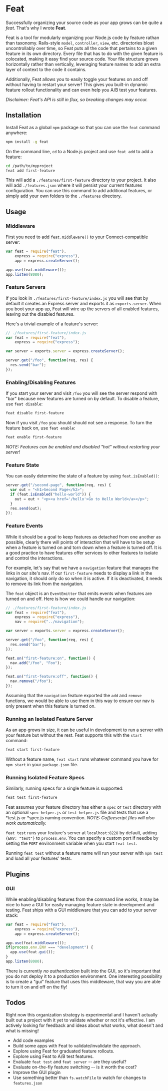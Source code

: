 # Feat

Successfully organizing your source code as your app grows can be quite a *feat*.
That's why I wrote **Feat**.

Feat is a tool for modularly organizing your Node.js code by feature rathan than taxonomy.
Rails-style `model`, `controller`, `view`, etc. directories bloat uncontrollably
over time, so Feat puts all the code that pertains to a given feature in its
own directory. Every file that has to do with the given feature is colocated,
making it easy find your source code. Your file structure grows horizontally
rather than vertically, leveraging feature names to add an extra layer of
context to the code it contains.

Additionally, Feat allows you to easily toggle your features on and off without
having to restart your server! This gives you built-in dynamic feature rollout
functionality and can even help you A/B test your features.

*Disclaimer: Feat's API is still in flux, so breaking changes may occur.*

## Installation

Install Feat as a global `npm` package so that you can use the `feat` command anywhere:

```bash
npm install -g feat
```

On the command line, `cd` to a Node.js project and use `feat add` to add a feature:

```bash
cd /path/to/myproject
feat add first-feature
```

This will add a `./features/first-feature` directory to your project. It also
will add `./features.json` where it will persist your current features configuration.
You can use this command to add additional features, or simply add your own
folders to the `./features` directory.

## Usage

### Middleware

First you need to add `feat.middleware()` to your Connect-compatible server:

```javascript
var feat = require("feat"),
    express = require("express"),
    app = express.createServer();

app.use(feat.middleware());
app.listen(8080);
```

### Feature Servers

If you look in `./features/first-feature/index.js` you will see that by
default it creates an Express server and exports it as `exports.server`.
When you boot your app up, Feat will wire up the servers of all enabled
features, leaving out the disabled features.

Here's a trivial example of a feature's server:

```javascript
// ./features/first-feature/index.js
var feat = require("feat"),
    express = require("express");

var server = exports.server = express.createServer();

server.get("/foo", function(req, res) {
  res.send("bar");
});
```

### Enabling/Disabling Features

If you start your server and visit `/foo` you will see the server respond
with "bar" because new features are turned on by default. To disable a feature,
use `feat disable`:

```bash
feat disable first-feature
```

Now if you visit `/foo` you should should not see a response. To turn the
feature back on, use `feat enable`:

```bash
feat enable first-feature
```

*NOTE: Features can be enabled and disabled "hot" without restarting your server!*

### Feature State

You can easily determine the state of a feature by using `feat.isEnabled()`:

```javascript
server.get("/second-page", function(req, res) {
  var out = "<h1>Second Page</h2>";
  if (feat.isEnabled("hello-world")) {
    out = out + "<p><a href='/hello'>Go to Hello World</a></p>";
  }
  res.send(out);
});
```

### Feature Events

While it should be a goal to keep features as detached from one another as
possible, clearly there will points of interaction that will have to be
setup when a feature is turned on and torn down when a feature is turned off.
It is a good practice to have features offer services to other features to
isolate and control the interactions.

For example, let's say that we have a
`navigation` feature that manages the links in our site's nav. If our
`first-feature` needs to display a link in the navigation, it should only do
so when it is active. If it is deactivated, it needs to remove its link
from the navigation.

The `feat` object is an `EventEmitter` that emits events when features are
turned on and off. Here is how we could handle our navigation:

```javascript
// ./features/first-feature/index.js
var feat = require("feat"),
    express = require("express"),
    nav = require("../navigation");

var server = exports.server = express.createServer();

server.get("/foo", function(req, res) {
  res.send("bar");
});

feat.on("first-feature:on", function() {
  nav.add("/foo", "Foo");
});

feat.on("first-feature:off", function() {
  nav.remove("/foo");
});
```

Assuming that the `navigation` feature exported the `add` and `remove`
functions, we would be able to use them in this way to ensure our nav
is only present when this feature is turned on.

### Running an Isolated Feature Server

As an app grows in size, it can be useful in development to run a server
with your feature but without the rest. Feat supports this with the `start`
command:

```bash
feat start first-feature
```

Without a feature name, `feat start` runs whatever command you have for
`npm start` in your `package.json` file.

### Running Isolated Feature Specs

Similarly, running specs for a single feature is supported:

```bash
feat test first-feature
```

Feat assumes your feature directory has either a `spec` or `test` directory
with an optional `spec-helper.js` or `test-helper.js` file and tests that
use a *test.js or *spec.js naming convention. *NOTE: Coffeescript files
will also work automatically.*

`feat test` runs your feature's server at `localhost:8228` by default, adding
`{ENV: "test"}` to `process.env`. You can specify a custom port if needbe by
setting the `PORT` environment variable when you start `feat test`.

Running `feat test` without a feature name will run your server with `npm test`
and load all your features' tests.

## Plugins

### GUI

While enabling/disabling features from the command line works, it may be nice
to have a GUI for easily managing feature state in development and testing.
Feat ships with a GUI middleware that you can add to your server stack:

```javascript
var feat = require("feat"),
    express = require("express"),
    app = express.createServer();

app.use(feat.middleware());
if(process.env.ENV === "development") {
  app.use(feat.gui());
}
app.listen(8080);
```

There is currently *no authentication* built into the GUI, so it's important
that you do not deploy it to a production environment. One interesting
possibility is to create a "gui" feature that uses this middleware, that
way you are able to turn it on and off on the fly!

## Todos

Right now this organization strategy is experimental and I haven't actually
built out a project with it yet to validate whether or not it's effective.
I am actively looking for feedback and ideas about what works, what doesn't
and what is missing!

* Add code examples
* Build some apps with Feat to validate/invalidate the approach.
* Explore using Feat for graduated feature rollouts.
* Explore using Feat to A/B test features.
* Evaluate `feat test` and `feat server` -- are they useful?
* Evaluate on-the-fly feature switching -- is it worth the cost?
* Improve the GUI plugin
* Use something better than `fs.watchFile` to watch for changes to `features.json`
